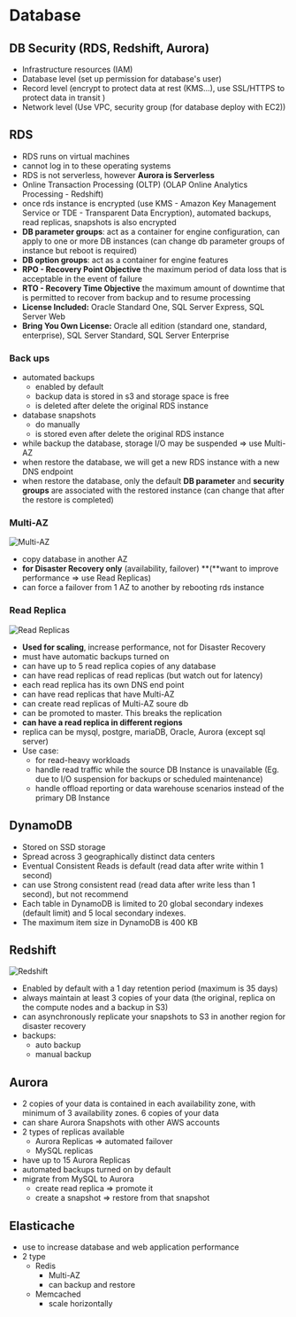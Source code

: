 # Database

## DB Security (RDS, Redshift, Aurora)

- Infrastructure resources (IAM)
- Database level (set up permission for database's user)
- Record level (encrypt to protect data at rest (KMS...), use SSL/HTTPS to protect data in transit )
- Network level (Use VPC, security group (for database deploy with EC2))

## RDS

- RDS runs on virtual machines
- cannot log in to these operating systems
- RDS is not serverless, however **Aurora is Serverless**
- Online Transaction Processing (OLTP) (OLAP Online Analytics Processing - Redshift)
- once rds instance is encrypted (use KMS - Amazon Key Management Service or TDE - Transparent Data Encryption), automated backups, read replicas, snapshots is also encrypted
- **DB parameter groups**: act as a container for engine configuration, can apply to one or more DB instances (can change db parameter groups of instance but reboot is required)
- **DB option groups**: act as a container for engine features
- **RPO - Recovery Point Objective** the maximum period of data loss that is acceptable in the event of failure
- **RTO - Recovery Time Objective** the maximum amount of downtime that is permitted to recover from backup and to resume processing
- **License Included:** Oracle Standard One, SQL Server Express, SQL Server Web
- **Bring You Own License:** Oracle all edition (standard one, standard, enterprise), SQL Server Standard, SQL Server Enterprise

### Back ups

- automated backups
  - enabled by default
  - backup data is stored in s3 and storage space is free
  - is deleted after delete the original RDS instance
- database snapshots
  - do manually
  - is stored even after delete the original RDS instance
- while backup the database, storage I/O may be suspended ⇒ use Multi-AZ
- when restore the database, we will get a new RDS instance with a new DNS endpoint
- when restore the database, only the default **DB parameter** and **security groups** are associated with the restored instance (can change that after the restore is completed)

### Multi-AZ

![Multi-AZ](images/multi-az.png)

- copy database in another AZ
- **for Disaster Recovery only** (availability, failover) **(**want to improve performance ⇒ use Read Replicas)
- can force a failover from 1 AZ to another by rebooting rds instance

### Read Replica

![Read Replicas](images/read-replica.png)

- **Used for scaling**, increase performance, not for Disaster Recovery
- must have automatic backups turned on
- can have up to 5 read replica copies of any database
- can have read replicas of read replicas (but watch out for latency)
- each read replica has its own DNS end point
- can have read replicas that have Multi-AZ
- can create read replicas of Multi-AZ soure db
- can be promoted to master. This breaks the replication
- **can have a read replica in different regions**
- replica can be mysql, postgre, mariaDB, Oracle, Aurora (except sql server)
- Use case:
  - for read-heavy workloads
  - handle read traffic while the source DB Instance is unavailable (Eg. due to I/O suspension for backups or scheduled maintenance)
  - handle offload reporting or data warehouse scenarios instead of the primary DB Instance

## DynamoDB

- Stored on SSD storage
- Spread across 3 geographically distinct data centers
- Eventual Consistent Reads is default (read data after write within 1 second)
- can use Strong consistent read (read data after write less than 1 second), but not recommend
- Each table in DynamoDB is limited to 20 global secondary indexes (default limit) and 5 local secondary indexes.
- The maximum item size in DynamoDB is 400 KB

## Redshift

![Redshift](https://github.com/minhntm/aws-solutions-architect-associate-certificate/raw/master/images/multi-az.png)

- Enabled by default with a 1 day retention period (maximum is 35 days)
- always maintain at least 3 copies of your data (the original, replica on the compute nodes and a backup in S3)
- can asynchronously replicate your snapshots to S3 in another region for disaster recovery
- backups:
  - auto backup
  - manual backup

## Aurora

- 2 copies of your data is contained in each availability zone, with minimum of 3 availability zones. 6 copies of your data
- can share Aurora Snapshots with other AWS accounts
- 2 types of replicas available
  - Aurora Replicas ⇒ automated failover
  - MySQL replicas
- have up to 15 Aurora Replicas
- automated backups turned on by default
- migrate from MySQL to Aurora
  - create read replica ⇒ promote it
  - create a snapshot ⇒ restore from that snapshot

## Elasticache

- use to increase database and web application performance
- 2 type
  - Redis
    - Multi-AZ
    - can backup and restore
  - Memcached
    - scale horizontally
